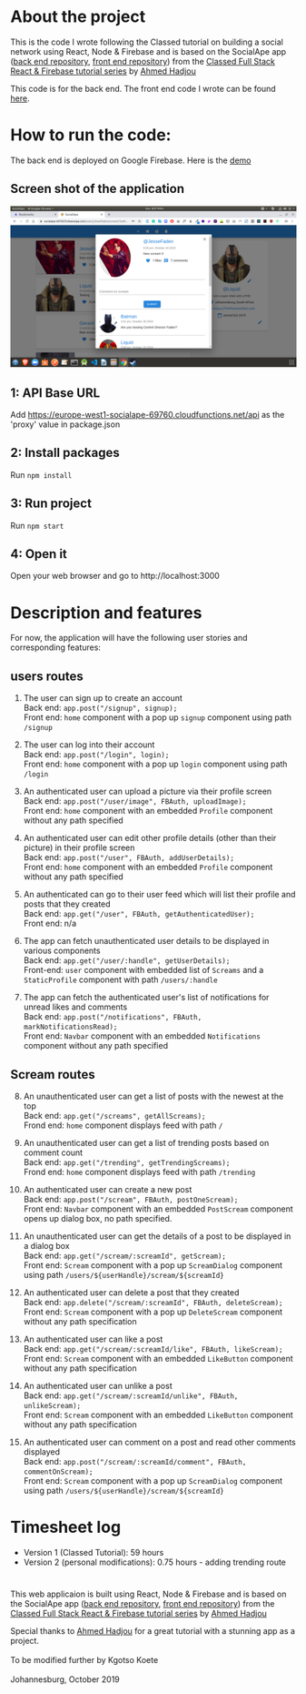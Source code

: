 # About the project

This is the code I wrote following the Classed tutorial on building a social network using React, Node & Firebase and is based on the SocialApe app ([back end repository](https://github.com/hidjou/classsed-react-firebase-functions), [front end repository](https://github.com/hidjou/classsed-react-firebase-client)) from the [Classed Full Stack React & Firebase tutorial series](https://www.youtube.com/watch?v=RkBfu-W7tt0&list=PLMhAeHCz8S38ryyeMiBPPUnFAiWnoPvWP) by [Ahmed Hadjou](https://github.com/hidjou)

This code is for the back end. The front end code I wrote can be found [here](https://github.com/Kgotso-Koete/socialApe-react-firebase-client).

# How to run the code:

The back end is deployed on Google Firebase. Here is the [demo](https://socialape-69760.firebaseapp.com)

## Screen shot of the application

![](/screenshots/SocialApe_screenshot.png)

## 1: API Base URL

Add https://europe-west1-socialape-69760.cloudfunctions.net/api as the 'proxy' value in package.json

## 2: Install packages

Run `npm install`

## 3: Run project

Run `npm start`

## 4: Open it

Open your web browser and go to http://localhost:3000

# Description and features

For now, the application will have the following user stories and corresponding features:

## users routes

1. The user can sign up to create an account
   <br/>Back end: `app.post("/signup", signup);`
   <br/>Front end: `home` component with a pop up `signup` component using path `/signup`

2. The user can log into their account
   <br/>Back end: `app.post("/login", login);`
   <br/>Front end: `home` component with a pop up `login` component using path `/login`

3. An authenticated user can upload a picture via their profile screen
   <br/>Back end: `app.post("/user/image", FBAuth, uploadImage);`
   <br/>Front end: `home` component with an embedded `Profile` component without any path specified

4. An authenticated user can edit other profile details (other than their picture) in their profile screen
   <br/>Back end: `app.post("/user", FBAuth, addUserDetails);`
   <br/>Front end: `home` component with an embedded `Profile` component without any path specified

5. An authenticated can go to their user feed which will list their profile and posts that they created
   <br/>Back end: `app.get("/user", FBAuth, getAuthenticatedUser);`
   <br/>Front end: n/a

6. The app can fetch unauthenticated user details to be displayed in various components
   <br/>Back end: `app.get("/user/:handle", getUserDetails);`
   <br/>Front-end: `user` component with embedded list of `Screams` and a `StaticProfile` component with path `/users/:handle`

7. The app can fetch the authenticated user's list of notifications for unread likes and comments
   <br/>Back end: `app.post("/notifications", FBAuth, markNotificationsRead);`
   <br/>Front end: `Navbar` component with an embedded `Notifications` component without any path specified

## Scream routes

8. An unauthenticated user can get a list of posts with the newest at the top
   <br/>Back end: `app.get("/screams", getAllScreams);`
   <br/>Frond end: `home` component displays feed with path `/`

9. An unauthenticated user can get a list of trending posts based on comment count
   <br/>Back end: `app.get("/trending", getTrendingScreams);`
   <br/>Frond end: `home` component displays feed with path `/trending`

10. An authenticated user can create a new post
    <br/>Back end: `app.post("/scream", FBAuth, postOneScream);`
    <br/>Front end: `Navbar` component with an embedded `PostScream` component opens up dialog box, no path specified.

11. An unauthenticated user can get the details of a post to be displayed in a dialog box
    <br/>Back end: `app.get("/scream/:screamId", getScream);`
    <br/>Front end: `Scream` component with a pop up `ScreamDialog` component using path `/users/${userHandle}/scream/${screamId}`

12. An authenticated user can delete a post that they created
    <br/>Back end: `app.delete("/scream/:screamId", FBAuth, deleteScream);`
    <br/>Front end: `Scream` component with a pop up `DeleteScream` component without any path specification

13. An authenticated user can like a post
    <br/>Back end: `app.get("/scream/:screamId/like", FBAuth, likeScream);`
    <br/>Front end: `Scream` component with an embedded `LikeButton` component without any path specification

14. An authenticated user can unlike a post
    <br/>Back end: `app.get("/scream/:screamId/unlike", FBAuth, unlikeScream);`
    <br/>Front end: `Scream` component with an embedded `LikeButton` component without any path specification

15. An authenticated user can comment on a post and read other comments displayed
    <br/>Back end: `app.post("/scream/:screamId/comment", FBAuth, commentOnScream);`
    <br/>Front end: `Scream` component with a pop up `ScreamDialog` component using path `/users/${userHandle}/scream/${screamId}`

# Timesheet log

- Version 1 (Classed Tutorial): 59 hours
- Version 2 (personal modifications): 0.75 hours - adding trending route

#

This web applicaion is built using React, Node & Firebase and is based on the SocialApe app ([back end repository](https://github.com/hidjou/classsed-react-firebase-functions), [front end repository](https://github.com/hidjou/classsed-react-firebase-client)) from the [Classed Full Stack React & Firebase tutorial series](https://www.youtube.com/watch?v=RkBfu-W7tt0&list=PLMhAeHCz8S38ryyeMiBPPUnFAiWnoPvWP) by [Ahmed Hadjou](https://github.com/hidjou)

Special thanks to [Ahmed Hadjou](https://github.com/hidjou) for a great tutorial with a stunning app as a project.<br/><br/>
To be modified further by Kgotso Koete<br/><br/>
Johannesburg, October 2019
